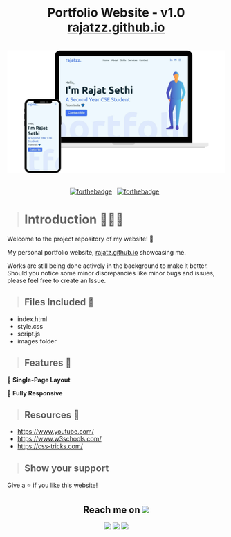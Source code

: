 <h1 align="center">
  Portfolio Website - v1.0<br/>
  <a href="http://rajatzz.github.io" target="_blank">rajatzz.github.io</a>
</h1>

<br/>

<div align="center">
  <img alt="Laptop Mockup Demo" src="./Images/mockup.svg" />
</div>

<br/>

<div align="center">
  
[![forthebadge](https://forthebadge.com/images/badges/built-with-love.svg)](https://forthebadge.com) &nbsp;
[![forthebadge](https://forthebadge.com/images/badges/open-source.svg)](https://forthebadge.com) &nbsp;
</div>

># Introduction 🚶🏻‍♂️

Welcome to the project repository of my website! 🎯

My personal portfolio website, <a href="http://rajatzz.github.io/" target="_blank">rajatz.github.io</a> showcasing me.<br/>


Works are still being done actively in the background to make it better. Should you notice some minor discrepancies like minor bugs and issues, please feel free to create an Issue.

>## Files Included 📁

* index.html
* style.css 
* script.js
* images folder

>## Features 🚀

**📃 Single-Page Layout**

**📱 Fully Responsive**

>## Resources 📍
 * <https://www.youtube.com/>
 * <https://www.w3schools.com/>
 * <https://css-tricks.com/>
 
>## Show your support

Give a ⭐ if you like this website!
 
<div align="center"> 
<h2 align="center">Reach me on <img src="https://media0.giphy.com/media/jqNPzdTTxQfOgOqpO4/source.gif" width="50"></h2>
  
[<img src="https://img.shields.io/badge/linkedin-%230077B5.svg?&style=for-the-badge&logo=linkedin&logoColor=white">](https://www.linkedin.com/in/rajat-sethi28/)
[<img src="https://img.shields.io/badge/instagram-%23E4405F.svg?&style=for-the-badge&logo=instagram&logoColor=white">]()
[<img src="https://img.shields.io/badge/facebook-%231877F2.svg?&style=for-the-badge&logo=facebook&logoColor=white">](https://www.facebook.com/rajat.sethi.7731/)
</div>
